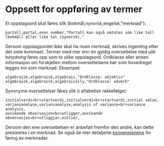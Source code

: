 # Oppsett for oppføring av termer

Et oppslagsord skal føres slik (bokmål,nynorsk,engelsk,"merknad"):

`partall,partal,even number,"Partall kan også omtales som like tall (bokmål) eller like tal (nynorsk)."`
 
Dersom oppslagsordet ikke skal ha noen merknad, skrives ingenting etter det siste kommaet.
Termer med mer enn én gyldig oversettelse med *ulik betydning* føres opp som to ulike oppslagsord.
Ordklasse eller annen informasjon om forskjellen mellom oversettelsene bør som hovedregel legges inn som merknad.
Eksempel:

```
algebraisk,algebraisk,algebraic,"Ordklasse: adjektiv"
algebraisk,algebraisk,algebraically,"Ordklasse: adverb"
```
 
Synonyme oversettelser føres slik (i alfabetisk rekkefølge): 

```
initialverdi<br>startverdi,initialverdi<br>startverdi,initial value,
variansanalyse,variansanalyse,analysis of variance<br>variance analysis,
avvikende observasjon<br>utligger,avvikande observasjon<br>utliggjar,outlier,
```

Dersom den ene oversettelsen er anbefalt fremfor den andre, kan dette presiseres i en merknad.
Se også de mer detaljerte [konvensjonene](konvensjoner_merknader.md) for føring av merknader.
